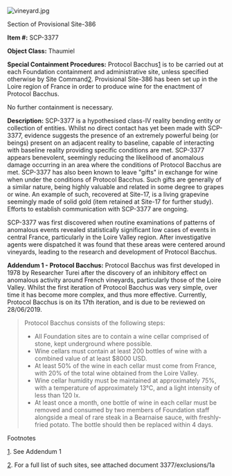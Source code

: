![vineyard.jpg](http://scp-wiki.wdfiles.com/local--files/scp-3377/vineyard.jpg)

Section of Provisional Site-386

**Item #:** SCP-3377

**Object Class:** Thaumiel

**Special Containment Procedures:** Protocol Bacchus[1](javascript:;) is to be carried out at each Foundation containment and administrative site, unless specified otherwise by Site Command[2](javascript:;). Provisional Site-386 has been set up in the Loire region of France in order to produce wine for the enactment of Protocol Bacchus.

No further containment is necessary.

**Description:** SCP-3377 is a hypothesised class-IV reality bending entity or collection of entities. Whilst no direct contact has yet been made with SCP-3377, evidence suggests the presence of an extremely powerful being (or beings) present on an adjacent reality to baseline, capable of interacting with baseline reality providing specific conditions are met. SCP-3377 appears benevolent, seemingly reducing the likelihood of anomalous damage occurring in an area where the conditions of Protocol Bacchus are met. SCP-3377 has also been known to leave "gifts" in exchange for wine when under the conditions of Protocol Bacchus. Such gifts are generally of a similar nature, being highly valuable and related in some degree to grapes or wine. An example of such, recovered at Site-17, is a living grapevine seemingly made of solid gold (item retained at Site-17 for further study). Efforts to establish communication with SCP-3377 are ongoing.

SCP-3377 was first discovered when routine examinations of patterns of anomalous events revealed statistically significant low cases of events in central France, particularly in the Loire Valley region. After investigative agents were dispatched it was found that these areas were centered around vineyards, leading to the research and development of Protocol Bacchus.

**Addendum 1 - Protocol Bacchus:** Protocol Bacchus was first developed in 1978 by Researcher Turei after the discovery of an inhibitory effect on anomalous activity around French vineyards, particularly those of the Loire Valley. Whilst the first iteration of Protocol Bacchus was very simple, over time it has become more complex, and thus more effective. Currently, Protocol Bacchus is on its 17th iteration, and is due to be reviewed on 28/06/2019.

> Protocol Bacchus consists of the following steps:
> 
> *   All Foundation sites are to contain a wine cellar comprised of stone, kept underground where possible.
> *   Wine cellars must contain at least 200 bottles of wine with a combined value of at least $8000 USD.
> *   At least 50% of the wine in each cellar must come from France, with 20% of the total wine obtained from the Loire Valley.
> *   Wine cellar humidity must be maintained at approximately 75%, with a temperature of approximately 13°C, and a light intensity of less than 120 lx.
> *   At least once a month, one bottle of wine in each cellar must be removed and consumed by two members of Foundation staff alongside a meal of rare steak in a Bearnaise sauce, with freshly-fried potato. The bottle should then be replaced within 4 days.

Footnotes

[1](javascript:;). See Addendum 1

[2](javascript:;). For a full list of such sites, see attached document 3377/exclusions/1a